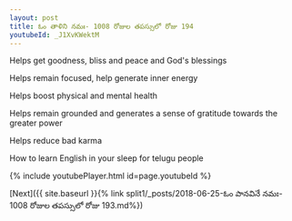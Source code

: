 ```yaml
---
layout: post
title: ఓం తాళిని నమః- 1008 రోజుల తపస్సులో రోజు 194
youtubeId: _J1XvKWektM
---
```

 
 
Helps get goodness, bliss and peace and God's blessings
 
Helps remain focused, help generate inner energy 
 
Helps boost physical and mental health 
 
Helps remain grounded and generates a sense of gratitude towards the greater power 
 
Helps reduce bad karma
 
How to learn English in your sleep for telugu people
 
 
 
 


{% include youtubePlayer.html id=page.youtubeId %}
 
[Next]({{ site.baseurl }}{% link split1/_posts/2018-06-25-ఓం పానవినే నమః- 1008 రోజుల తపస్సులో రోజు 193.md%})
 

